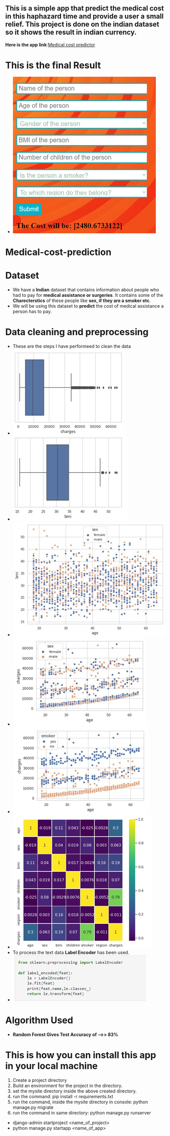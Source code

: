 ## This is a simple app that predict the medical cost in this haphazard time and provide a user a small relief. This project is done on the indian dataset so it shows the result in indian currency.
**Here is the app link**:[Medical cost predictor](https://medical-cost-finder.herokuapp.com)

# This is the final Result
- ![APP](images/m2.jpg)

# Medical-cost-prediction

# Dataset
- We have a **Indian** dataset that contains information about people who had to pay for **medical assistance or surgeries**. It contains some of the **Charecterstics** of these     people like **sex, if they are a smoker etc**.
- We will be using this dataset to **predict** the cost of medical assistance a person has to pay.

# Data cleaning and preprocessing
- These are the steps I have performeed to clean the data
- ![m1](images/m3.jpg)
- ![m2](images/m4.jpg)
- ![m3](images/m5.jpg)
- ![m4](images/m6.jpg)
- ![m5](images/m7.jpg)
- ![m6](images/m8.jpg)
- To process the text data **Label Encoder** has been used.
- ![m7](images/m9.jpg)


# Algorithm Used
- **Random Forest Gives Test Accuracy of -->> 83%**


# This is how you can install this app in your local machine
1. Create a project directory
2. Build an environment for the project in the directory.
3. set the mysite directory inside the above created directory.
4. run the command: pip install -r requirements.txt
5. run the command, inside the mysite directory in console: python manage.py migrate
6. run the command in same directory: python manage.py runserver
- django-admin startproject <name_of_project>
- python manage.py startapp <name_of_app>
